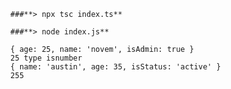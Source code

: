       ###**> npx tsc index.ts**    

      ###**> node index.js**
      
      { age: 25, name: 'novem', isAdmin: true }
      25 type isnumber
      { name: 'austin', age: 35, isStatus: 'active' }
      255
